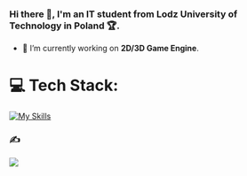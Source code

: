 ### Hi there 👋, I'm an IT student from Lodz University of Technology in Poland :trophy:. 

- 🔭 I’m currently working on **2D/3D Game Engine**.

# 💻 Tech Stack:

[![My Skills](https://skillicons.dev/icons?i=c,cpp,cs,docker,php,postgres)](https://skillicons.dev)

### ✍️
![](https://quotes-github-readme.vercel.app/api?type=horizontal&theme=radical)

